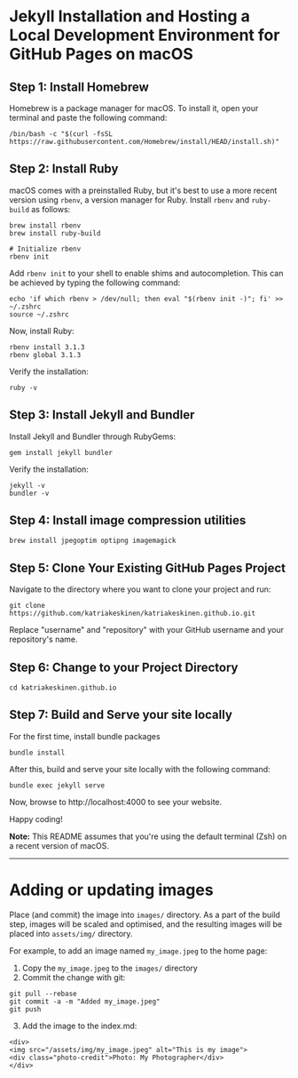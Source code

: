 # Jekyll Installation and Hosting a Local Development Environment for GitHub Pages on macOS

## Step 1: Install Homebrew

Homebrew is a package manager for macOS. To install it, open your terminal and paste the following command:

```
/bin/bash -c "$(curl -fsSL https://raw.githubusercontent.com/Homebrew/install/HEAD/install.sh)"
```

## Step 2: Install Ruby

macOS comes with a preinstalled Ruby, but it's best to use a more recent version using `rbenv`, a version manager for Ruby. Install `rbenv` and `ruby-build` as follows:

```
brew install rbenv
brew install ruby-build

# Initialize rbenv
rbenv init
```

Add `rbenv init` to your shell to enable shims and autocompletion. This can be achieved by typing the following command:

```
echo 'if which rbenv > /dev/null; then eval "$(rbenv init -)"; fi' >> ~/.zshrc
source ~/.zshrc
```

Now, install Ruby:

```
rbenv install 3.1.3
rbenv global 3.1.3
```

Verify the installation:

```
ruby -v
```

## Step 3: Install Jekyll and Bundler

Install Jekyll and Bundler through RubyGems:

```
gem install jekyll bundler
```

Verify the installation:

```
jekyll -v
bundler -v
```

## Step 4: Install image compression utilities

```
brew install jpegoptim optipng imagemagick
```

## Step 5: Clone Your Existing GitHub Pages Project

Navigate to the directory where you want to clone your project and run:

```
git clone https://github.com/katriakeskinen/katriakeskinen.github.io.git
```

Replace "username" and "repository" with your GitHub username and your repository's name.

## Step 6: Change to your Project Directory

```
cd katriakeskinen.github.io
```

## Step 7: Build and Serve your site locally

For the first time, install bundle packages

```
bundle install
```

After this, build and serve your site locally with the following command:

```
bundle exec jekyll serve
```

Now, browse to http://localhost:4000 to see your website.

Happy coding!

**Note:** This README assumes that you're using the default terminal (Zsh) on a recent version of macOS.


------------------------

# Adding or updating images

Place (and commit) the image into `images/` directory. As a part of the build step, images will be scaled and optimised, and the resulting images will be placed into `assets/img/` directory.

For example, to add an image named `my_image.jpeg` to the home page:

1. Copy the `my_image.jpeg` to the `images/` directory
2. Commit the change with git:
```
git pull --rebase
git commit -a -m "Added my_image.jpeg"
git push
```
3. Add the image to the index.md:
```
<div>
<img src="/assets/img/my_image.jpeg" alt="This is my image">
<div class="photo-credit">Photo: My Photographer</div>
</div>
```